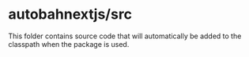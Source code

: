# autobahnextjs/src

This folder contains source code that will automatically be added to the classpath when
the package is used.

